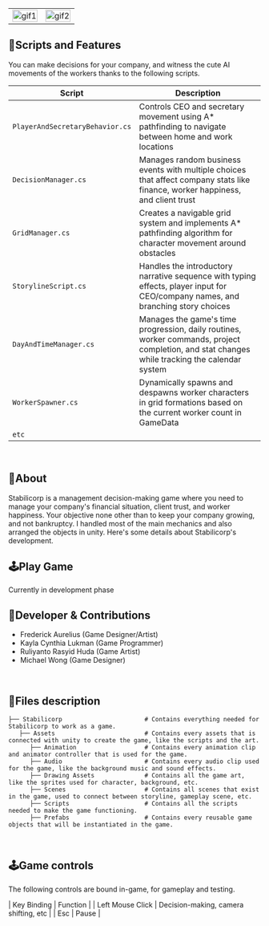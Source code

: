 <table>
  <tr>
    <td align="left" width="50%">
      <img width="100%" alt="gif1" src="https://github.com/user-attachments/assets/04391fd1-193d-4e64-ad47-002e6f734088">
    </td>
    <td align="right" width="50%">
      <img width="100%" alt="gif2" src="https://github.com/user-attachments/assets/228807d4-c0b5-4f26-a5dd-39a5e52a3c3c">
    </td>
  </tr>
</table>

##  📜Scripts and Features

You can make decisions for your company, and witness the cute AI movements of the workers thanks to the following scripts.

|  Script       | Description                                                  |
| ------------------- | ------------------------------------------------------------ |
| `PlayerAndSecretaryBehavior.cs` | Controls CEO and secretary movement using A* pathfinding to navigate between home and work locations |
| `DecisionManager.cs` | Manages random business events with multiple choices that affect company stats like finance, worker happiness, and client trust |
| `GridManager.cs`  | Creates a navigable grid system and implements A* pathfinding algorithm for character movement around obstacles |
| `StorylineScript.cs`  | Handles the introductory narrative sequence with typing effects, player input for CEO/company names, and branching story choices |
| `DayAndTimeManager.cs`  | Manages the game's time progression, daily routines, worker commands, project completion, and stat changes while tracking the calendar system |
| `WorkerSpawner.cs`  | Dynamically spawns and despawns worker characters in grid formations based on the current worker count in GameData |
| `etc`  | |

<br>


## 🔴About
Stabilicorp is a management decision-making game where you need to manage your company's financial situation, client trust, and worker happiness. Your objective none other than to keep your company growing, and not bankruptcy. I handled most of the main mechanics and also arranged the objects in unity. Here's some details about Stabilicorp's development.
<br>

## 🕹️Play Game
Currently in development phase
<br>

## 👤Developer & Contributions
- Frederick Aurelius (Game Designer/Artist)
- Kayla Cynthia Lukman (Game Programmer)
- Ruliyanto Rasyid Huda (Game Artist)
- Michael Wong (Game Designer)
<br>

## 📂Files description

```
├── Stabilicorp                       # Contains everything needed for Stabilicorp to work as a game.
   ├── Assets                         # Contains every assets that is connected with unity to create the game, like the scripts and the art.
      ├── Animation                   # Contains every animation clip and animator controller that is used for the game.
      ├── Audio                       # Contains every audio clip used for the game, like the background music and sound effects.
      ├── Drawing Assets              # Contains all the game art, like the sprites used for character, background, etc.
      ├── Scenes                      # Contains all scenes that exist in the game, used to connect between storyline, gameplay scene, etc.
      ├── Scripts                     # Contains all the scripts needed to make the game functioning.
      ├── Prefabs                     # Contains every reusable game objects that will be instantiated in the game.
```
      

<br>

## 🕹️Game controls

The following controls are bound in-game, for gameplay and testing.

| Key Binding       | Function          |
| Left Mouse Click             | Decision-making, camera shifting, etc              |
| Esc             | Pause              |

<br>

